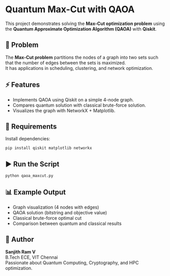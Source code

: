 # Quantum Max-Cut with QAOA

This project demonstrates solving the **Max-Cut optimization problem** using the **Quantum Approximate Optimization Algorithm (QAOA)** with **Qiskit**.

## 📌 Problem
The **Max-Cut problem** partitions the nodes of a graph into two sets such that the number of edges between the sets is maximized.  
It has applications in scheduling, clustering, and network optimization.

## ⚡ Features
- Implements QAOA using Qiskit on a simple 4-node graph.
- Compares quantum solution with classical brute-force solution.
- Visualizes the graph with NetworkX + Matplotlib.

## 🚀 Requirements
Install dependencies:
```bash
pip install qiskit matplotlib networkx
```

## ▶️ Run the Script
```bash
python qaoa_maxcut.py
```

## 📊 Example Output
- Graph visualization (4 nodes with edges)
- QAOA solution (bitstring and objective value)
- Classical brute-force optimal cut
- Comparison between quantum and classical results

## 👤 Author
**Sanjith Ram V**  
B.Tech ECE, VIT Chennai  
Passionate about Quantum Computing, Cryptography, and HPC optimization.
